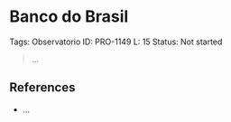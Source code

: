 # Banco do Brasil

Tags: Observatorio
ID: PRO-1149
L: 15
Status: Not started

> …
> 

## References

- …